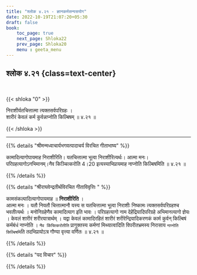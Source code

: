 ```yaml
---
title: "श्लोक ४.२१ - ज्ञानकर्मसन्यसयोग"
date: 2022-10-19T21:07:20+05:30
draft: false
book:
    toc_page: true
    next_page: Shloka22
    prev_page: Shloka20
    menu : geeta_menu
---
```




## श्लोक ४.२१ {class=text-center}

<br/>

{{< shloka  "0"  >}}

निराशीर्यतचित्तात्मा त्यक्तसर्वपरिग्रहः ।  
शारीरं केवलं कर्म कुर्वन्नाप्नोति किल्बिषम् ॥ ४.२१ ॥

{{< /shloka >}}

---


{{% details "श्रीमन्मध्वाचार्यभगवत्पादाचर्य विरचित  गीताभाष्य" %}}

कामादित्यागोपायमाह निराशीरिति। यतचित्तात्मा भूत्वा निराशीरित्यर्थः। 
आत्मा मनः। परिग्रहत्यागोऽनभिमानम्।नैव किञ्चित्करोति 4।20 
इत्यस्याभिप्रायमाह नाप्नोति किल्बिषमिति ॥ ४.२१ ॥

{{% /details %}}



{{% details "श्रीराघवेन्द्रतीर्थविरचित गीताविवृत्तिः " %}}

कामसंकल्पादित्यागोपायमाह ॥ **निराशीरिति** ।  
आत्मा मनः । यतौ नियतौ चित्तात्मानौ यस्य स यतचित्तात्मा 
भूत्वा निराशीः निष्कामः त्यक्तसर्वपरिग्रहश्च भवतीत्यर्थः । 
मनोनिग्रहेणैव कामादित्याग इति भावः । 
परिग्रहत्यागो नाम देहेंद्रियादिपरिग्रहे अभिमानत्यागो ज्ञेयः । 
केवलं शारीरं शरीरयात्रार्थम्‌ । यद्वा केवलं कामादिरहितं शारीरं 
शरीरेन्द्रियादिकरणकं कार्म कुर्वन्‌ किल्बिषं कर्मबंधं नाप्नोति । 
`नैव किंचित्करोतीति` प्रागुक्तस्य
कर्मणां मिथ्यात्वादिति विपरीतभ्रमस्य निरासाय `नाप्नोति किल्बिषमि`ति 
तदभिप्रायोऽत्र गौण्या वृत्त्या वर्णितः ॥ ४.२१ ॥

{{% /details %}}



{{% details "पद विचार" %}}


{{% /details %}}
